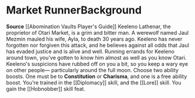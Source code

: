 ﻿---
ability: null
ability_boost: null
feat: null
id: '213'
name: Market Runner
prerequisite: null
rarity: null
skill: null
source: '[[DATABASE/source/Abomination Vaults Player''s Guide|Abomination Vaults Player''s
  Guide]]'
subcategory: null
trait: null
type: null

---
# Market Runner<span class="item-type">Background</span>

**Source** [[Abomination Vaults Player's Guide]]
Keeleno Lathenar, the proprietor of Otari Market, is a grim and bitter man. A werewolf named Jaul Mezmin mauled his wife, Ayla, to death 30 years ago. Keeleno has never forgotten nor forgiven this attack, and he believes against all odds that Jaul has evaded justice and is alive and well. Running errands for Keeleno around town, you've gotten to know him almost as well as you know Otari. Keeleno's suspicions have rubbed off on you a bit, so you keep a wary eye on other people— particularly around the full moon.
Choose two ability boosts. One must be to **Constitution** or **Charisma**, and one is a free ability boost.
You're trained in the [[Diplomacy]] skill, and the [[Lore]] skill. You gain the [[Hobnobber]] skill feat.